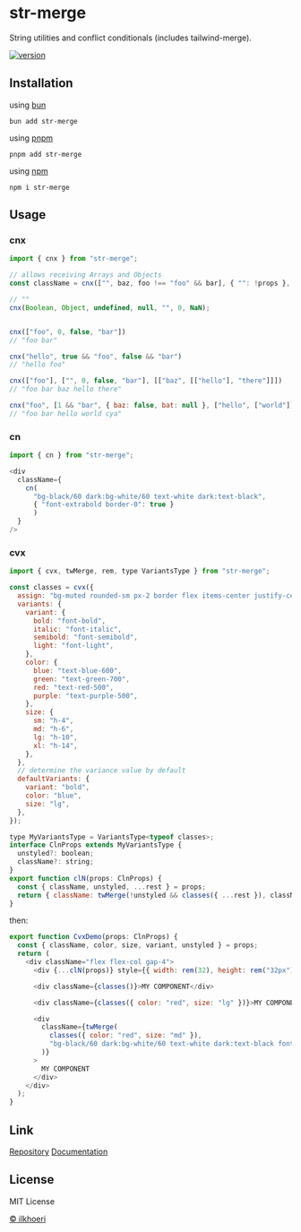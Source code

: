 # str-merge

String utilities and conflict conditionals (includes tailwind-merge).

<div align="left">
  <a href="https://www.npmjs.com/package/str-merge">
    <img src="https://badgen.net/npm/v/str-merge" alt="version" />
  </a>
</div>

## Installation

using [bun](https://bun.sh/)

```cirru
bun add str-merge
```

using [pnpm](https://pnpm.io/)

```cirru
pnpm add str-merge
```

using [npm](https://www.npmjs.com/package/str-merge)

```cirru
npm i str-merge
```

## Usage

### cnx

```js
import { cnx } from "str-merge";

// allows receiving Arrays and Objects
const className = cnx(["", baz, foo !== "foo" && bar], { "": !props }, "");

// ""
cnx(Boolean, Object, undefined, null, "", 0, NaN);


cnx(["foo", 0, false, "bar"])
// "foo bar"

cnx("hello", true && "foo", false && "bar")
// "hello foo"

cnx(["foo"], ["", 0, false, "bar"], [["baz", [["hello"], "there"]]])
// "foo bar baz hello there"

cnx("foo", [1 && "bar", { baz: false, bat: null }, ["hello", ["world"]]], "cya")
// "foo bar hello world cya"

```

### cn
```js
import { cn } from "str-merge";

<div
  className={
    cn(
      "bg-black/60 dark:bg-white/60 text-white dark:text-black",
      { "font-extrabold border-0": true }
      )
  }
/>
```

### cvx

```js
import { cvx, twMerge, rem, type VariantsType } from "str-merge";

const classes = cvx({
  assign: "bg-muted rounded-sm px-2 border flex items-center justify-center", // assign values that is definitely returned
  variants: {
    variant: {
      bold: "font-bold",
      italic: "font-italic",
      semibold: "font-semibold",
      light: "font-light",
    },
    color: {
      blue: "text-blue-600",
      green: "text-green-700",
      red: "text-red-500",
      purple: "text-purple-500",
    },
    size: {
      sm: "h-4",
      md: "h-6",
      lg: "h-10",
      xl: "h-14",
    },
  },
  // determine the variance value by default
  defaultVariants: {
    variant: "bold",
    color: "blue",
    size: "lg",
  },
});

type MyVariantsType = VariantsType<typeof classes>;
interface ClnProps extends MyVariantsType {
  unstyled?: boolean;
  className?: string;
}
export function clN(props: ClnProps) {
  const { className, unstyled, ...rest } = props;
  return { className: twMerge(!unstyled && classes({ ...rest }), className) };
}
```
then:
```js
export function CvxDemo(props: ClnProps) {
  const { className, color, size, variant, unstyled } = props;
  return (
    <div className="flex flex-col gap-4">
      <div {...clN(props)} style={{ width: rem(32), height: rem("32px")}}>MY COMPONENT</div>

      <div className={classes()}>MY COMPONENT</div>

      <div className={classes({ color: "red", size: "lg" })}>MY COMPONENT</div>

      <div
        className={twMerge(
          classes({ color: "red", size: "md" }),
          "bg-black/60 dark:bg-white/60 text-white dark:text-black font-extrabold border-0",
        )}
      >
        MY COMPONENT
      </div>
    </div>
  );
}
```

## Link

[Repository](https://github.com/ilkhoeri/str-merge)
[Documentation](https://oeri.vercel.app)

## License

MIT License

[© ilkhoeri](https://github.com/ilkhoeri/str-merge/blob/main/LICENSE)
